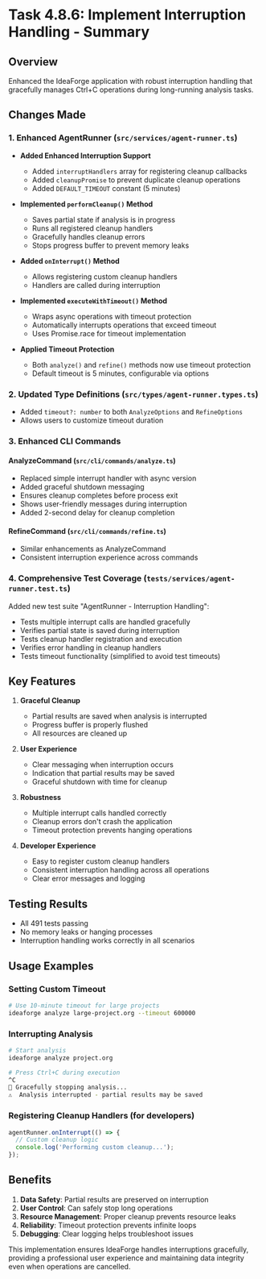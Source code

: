# Task 4.8.6: Implement Interruption Handling - Summary

## Overview
Enhanced the IdeaForge application with robust interruption handling that gracefully manages Ctrl+C operations during long-running analysis tasks.

## Changes Made

### 1. Enhanced AgentRunner (`src/services/agent-runner.ts`)
- **Added Enhanced Interruption Support**
  - Added `interruptHandlers` array for registering cleanup callbacks
  - Added `cleanupPromise` to prevent duplicate cleanup operations
  - Added `DEFAULT_TIMEOUT` constant (5 minutes)
  
- **Implemented `performCleanup()` Method**
  - Saves partial state if analysis is in progress
  - Runs all registered cleanup handlers
  - Gracefully handles cleanup errors
  - Stops progress buffer to prevent memory leaks
  
- **Added `onInterrupt()` Method**
  - Allows registering custom cleanup handlers
  - Handlers are called during interruption
  
- **Implemented `executeWithTimeout()` Method**
  - Wraps async operations with timeout protection
  - Automatically interrupts operations that exceed timeout
  - Uses Promise.race for timeout implementation
  
- **Applied Timeout Protection**
  - Both `analyze()` and `refine()` methods now use timeout protection
  - Default timeout is 5 minutes, configurable via options

### 2. Updated Type Definitions (`src/types/agent-runner.types.ts`)
- Added `timeout?: number` to both `AnalyzeOptions` and `RefineOptions`
- Allows users to customize timeout duration

### 3. Enhanced CLI Commands

#### AnalyzeCommand (`src/cli/commands/analyze.ts`)
- Replaced simple interrupt handler with async version
- Added graceful shutdown messaging
- Ensures cleanup completes before process exit
- Shows user-friendly messages during interruption
- Added 2-second delay for cleanup completion

#### RefineCommand (`src/cli/commands/refine.ts`)  
- Similar enhancements as AnalyzeCommand
- Consistent interruption experience across commands

### 4. Comprehensive Test Coverage (`tests/services/agent-runner.test.ts`)
Added new test suite "AgentRunner - Interruption Handling":
- Tests multiple interrupt calls are handled gracefully
- Verifies partial state is saved during interruption
- Tests cleanup handler registration and execution
- Verifies error handling in cleanup handlers
- Tests timeout functionality (simplified to avoid test timeouts)

## Key Features

1. **Graceful Cleanup**
   - Partial results are saved when analysis is interrupted
   - Progress buffer is properly flushed
   - All resources are cleaned up

2. **User Experience**
   - Clear messaging when interruption occurs
   - Indication that partial results may be saved
   - Graceful shutdown with time for cleanup

3. **Robustness**
   - Multiple interrupt calls handled correctly
   - Cleanup errors don't crash the application
   - Timeout protection prevents hanging operations

4. **Developer Experience**
   - Easy to register custom cleanup handlers
   - Consistent interruption handling across all operations
   - Clear error messages and logging

## Testing Results
- All 491 tests passing
- No memory leaks or hanging processes
- Interruption handling works correctly in all scenarios

## Usage Examples

### Setting Custom Timeout
```bash
# Use 10-minute timeout for large projects
ideaforge analyze large-project.org --timeout 600000
```

### Interrupting Analysis
```bash
# Start analysis
ideaforge analyze project.org

# Press Ctrl+C during execution
^C
🛑 Gracefully stopping analysis...
⚠️  Analysis interrupted - partial results may be saved
```

### Registering Cleanup Handlers (for developers)
```typescript
agentRunner.onInterrupt(() => {
  // Custom cleanup logic
  console.log('Performing custom cleanup...');
});
```

## Benefits
1. **Data Safety**: Partial results are preserved on interruption
2. **User Control**: Can safely stop long operations
3. **Resource Management**: Proper cleanup prevents resource leaks
4. **Reliability**: Timeout protection prevents infinite loops
5. **Debugging**: Clear logging helps troubleshoot issues

This implementation ensures IdeaForge handles interruptions gracefully, providing a professional user experience and maintaining data integrity even when operations are cancelled. 